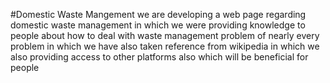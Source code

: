 #Domestic Waste Mangement
we are developing a web page regarding domestic waste management in which we were providing 
knowledge to people about how to deal with waste management problem of nearly every problem 
in which we have also taken reference from wikipedia in which we also providing access to other 
platforms also which will be beneficial for people
